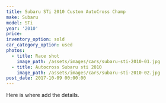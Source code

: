 ```yaml
---
title: Subaru STi 2010 Custom AutoCross Champ
make: Subaru
model: STi
year: '2010'
price:
inventory_option: sold
car_category_option: used
photos:
  - title: Race shot
    image_path: /assets/images/cars/subaru-sti-2010-01.jpg
  - title: Autocross Subaru sti 2010
    image_path: /assets/images/cars/subaru-sti-2010-02.jpg
post_date: 2017-10-09 00:00:00
---
```



Here is where add the details.